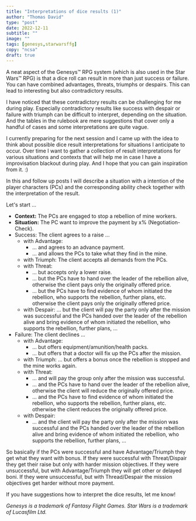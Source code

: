 ```yaml
---
title: "Interpretations of dice results (1)"
author: "Thomas David"
type: "post"
date: 2022-12-11
subtitle: ""
image: ""
tags: [genesys,starwarsffg]
copy: "ncsa"
draft: true
---
```


A neat aspect of the Genesys™️ RPG system (which is also used in the Star Wars™️ RPG) is that a dice roll can result in more than just success or failure. You can have combined advantages, threats, triumphs or despairs. This can lead to interesting but also contradictory results.

I have noticed that these contradictory results can be challenging for me during play. Especially contradictory results like success with despair or failure with triumph can be difficult to interpret, depending on the situation. And the tables in the rulebook are mere suggestions that cover only a handful of cases and some interpretations are quite vague.

I currently preparing for the next session and I came up with the idea to think about possible dice result interpretations for situations I anticipate to occur. Over time I want to gather a collection of result interpretations for various situations and contexts that will help me in case I have a improvisation blackout during play. And I hope that you can gain inspiration from it. :)

In this and follow up posts I will describe a situation with a intention of the player characters (PCs) and the corresponding ability check together with the interpretation of the result.

Let's start ...

* **Context:** The PCs are engaged to stop a rebellion of mine workers.
* **Situation:** The PC want to improve the payment by x% (Negotiation-Check).
* Success: The client agrees to a raise ...
  * with Advantage:
    * ... and agrees to an advance payment.
    * ... and allows the PCs to take what they find in the mine.
  * with Triumph: The client accepts all demands from the PCs.
  * with Threat:
    * ... but accepts only a lower raise.
    * ... but the PCs have to hand over the leader of the rebellion alive, otherwise the client pays only the originally offered price.
    * ... but the PCs have to find evidence of whom initiated the rebellion, who supports the rebellion, further plans, etc. otherwise the client pays only the originally offered price.
  * with Despair: ... but the client will pay the party only after the mission was successful and the PCs handed over the leader of the rebellion alive and bring evidence of whom initiated the rebellion, who supports the rebellion, further plans, ...
* Failure: The client declines ...
  * with Advantage:
    * ... but offers equipment/amunition/health packs.
    * ... but offers that a doctor will fix up the PCs after the mission.
  * with Triumph: ... but offers a bonus once the rebellion is stopped and the mine works again.
  * with Threat:
    * ... and will pay the group only after the mission was successful.
    * ... and the PCs have to hand over the leader of the rebellion alive, otherwise the client will reduce the originally offered price.
    * ... and the PCs have to find evidence of whom initiated the rebellion, who supports the rebellion, further plans, etc. otherwise the client reduces the originally offered price.
  * with Despair:
    * ... and the client will pay the party only after the mission was successful and the PCs handed over the leader of the rebellion alive and bring evidence of whom initiated the rebellion, who supports the rebellion, further plans, ...

So basically if the PCs were successful and have Advantage/Triumph they get what they want with bonus. If they were successful with Threat/Dispair they get their raise but only with harder mission objectives. If they were unsuccessful, but with Advantage/Triumph they will get other or delayed boni. If they were unsuccessful, but with Thread/Despair the mission objectives get harder without more payment.

If you have suggestions how to interpret the dice results, let me know!

*Genesys is a trademark of Fantasy Flight Games. Star Wars is a trademark of Lucasfilm Ltd.*


